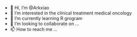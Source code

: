 - 👋 Hi, I’m @Arkxiao
- 👀 I’m interested in the clinical treatment medical oncology
- 🌱 I’m currently learning R grogram
- 💞️ I’m looking to collaborate on ...
- 📫 How to reach me ...

<!---
Arkxiao/Arkxiao is a ✨ special ✨ repository because its `README.md` (this file) appears on your GitHub profile.
You can click the Preview link to take a look at your changes.
--->
